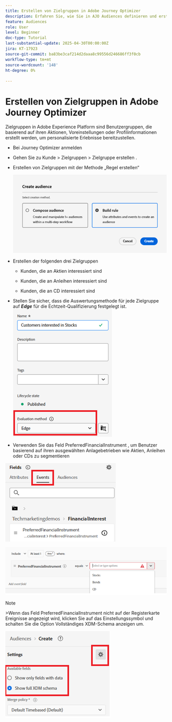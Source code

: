 ```yaml
---
title: Erstellen von Zielgruppen in Adobe Journey Optimizer
description: Erfahren Sie, wie Sie in AJO Audiences definieren und erstellen, um personalisierte Kunden-Journey und Echtzeit-Entscheidungen zu ermöglichen
feature: Audiences
role: User
level: Beginner
doc-type: Tutorial
last-substantial-update: 2025-04-30T00:00:00Z
jira: KT-17923
source-git-commit: ba83be3caf214d2daaa8c99556d246686ff3f0cb
workflow-type: tm+mt
source-wordcount: '148'
ht-degree: 0%

---
```


# Erstellen von Zielgruppen in Adobe Journey Optimizer


Zielgruppen in Adobe Experience Platform sind Benutzergruppen, die basierend auf ihren Aktionen, Voreinstellungen oder Profilinformationen erstellt werden, um personalisierte Erlebnisse bereitzustellen.

* Bei Journey Optimizer anmelden
* Gehen Sie zu Kunde > Zielgruppen > Zielgruppe erstellen .
* Erstellen von Zielgruppen mit der Methode „Regel erstellen“

  ![Audience](assets/rule-based-audience.png)

* Erstellen der folgenden drei Zielgruppen

   * Kunden, die an Aktien interessiert sind

   * Kunden, die an Anleihen interessiert sind

   * Kunden, die an CD interessiert sind


* Stellen Sie sicher, dass die Auswertungsmethode für jede Zielgruppe auf _&#x200B;**Edge**&#x200B;_ für die Echtzeit-Qualifizierung festgelegt ist.
  ![edge-audience](assets/audience-edge.png)

* Verwenden Sie das Feld PreferredFinancialInstrument , um Benutzer basierend auf ihren ausgewählten Anlagebetrieben wie Aktien, Anleihen oder CDs zu segmentieren

![event](assets/event-attribute.png)

![PreferredFinancialInstrument](assets/stock-customers.png)




>[!NOTE]
>
>&#x200B;>Wenn das Feld PreferredFinancialInstrument nicht auf der Registerkarte Ereignisse angezeigt wird, klicken Sie auf das Einstellungssymbol und schalten Sie die Option Vollständiges XDM-Schema anzeigen um.



![toggle-full-xdm-schema](assets/show-custom-fields.png)


